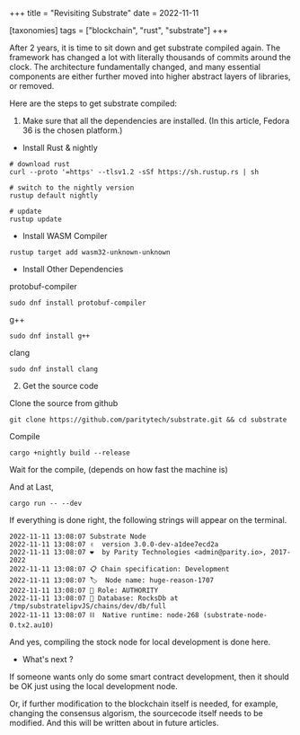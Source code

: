 +++
title = "Revisiting Substrate"
date = 2022-11-11

[taxonomies] 
tags = ["blockchain", "rust", "substrate"]
+++

After 2 years, it is time to sit down and get substrate compiled again. The framework has changed a lot with literally thousands of commits around the clock. The architecture fundamentally changed, and many essential components are either further moved into higher abstract layers of libraries, or removed.

Here are the steps to get substrate compiled:

1. Make sure that all the dependencies are installed. (In this article, Fedora 36 is the chosen platform.)


- Install Rust & nightly

```
# download rust
curl --proto '=https' --tlsv1.2 -sSf https://sh.rustup.rs | sh

# switch to the nightly version
rustup default nightly

# update
rustup update
```

- Install WASM Compiler

`rustup target add wasm32-unknown-unknown`

- Install Other Dependencies

protobuf-compiler

`sudo dnf install protobuf-compiler`

g++

`sudo dnf install g++`

clang

`sudo dnf install clang`

2. Get the source code

Clone the source from github

`git clone https://github.com/paritytech/substrate.git && cd substrate`

Compile

`cargo +nightly build --release`

Wait for the compile, (depends on how fast the machine is)

And at Last,

`cargo run -- --dev`


If everything is done right, the following strings will appear on the terminal.

```
2022-11-11 13:08:07 Substrate Node
2022-11-11 13:08:07 ✌️  version 3.0.0-dev-a1dee7ecd2a
2022-11-11 13:08:07 ❤️  by Parity Technologies <admin@parity.io>, 2017-2022
2022-11-11 13:08:07 📋 Chain specification: Development
2022-11-11 13:08:07 🏷  Node name: huge-reason-1707
2022-11-11 13:08:07 👤 Role: AUTHORITY
2022-11-11 13:08:07 💾 Database: RocksDb at /tmp/substratelipvJS/chains/dev/db/full
2022-11-11 13:08:07 ⛓  Native runtime: node-268 (substrate-node-0.tx2.au10)
```

And yes, compiling the stock node for local development is done here.

- What's next ?

If someone wants only do some smart contract development, then it should be OK just using the local development node.

Or, if further modification to the blockchain itself is needed, for example, changing the consensus algorism, the sourcecode itself needs to be modified. And this will be written about in future articles.
